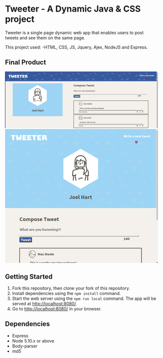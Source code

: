 # Tweeter - A Dynamic Java & CSS project

Tweeter is a single page dynamic web app that enables users to post tweets and see them on the same page. 

This project used:
-HTML, CSS, JS, Jquery, Ajex, NodeJS and Express. 

## Final Product

!["screenshot of web page"](https://github.com/joelhart89/tweeter/blob/master/docs/tweeter1.png?raw=true)
!["screenshot of phone page"](https://github.com/joelhart89/tweeter/blob/master/docs/tweeter2.png?raw=true)

## Getting Started

1. Fork this repository, then clone your fork of this repository.
2. Install dependencies using the `npm install` command.
3. Start the web server using the `npm run local` command. The app will be served at <http://localhost:8080/>.
4. Go to <http://localhost:8080/> in your browser.

## Dependencies

- Express
- Node 5.10.x or above
- Body-parser
- md5
